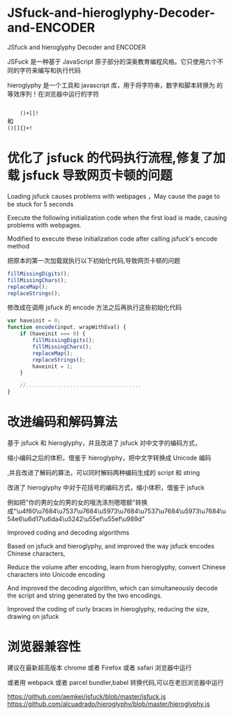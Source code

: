 # JSfuck-and-hieroglyphy-Decoder-and-ENCODER

JSfuck and hieroglyphy Decoder and ENCODER

JSFuck 是一种基于 JavaScript 原子部分的深奥教育编程风格。它只使用六个不同的字符来编写和执行代码

hieroglyphy 是一个工具和 javascript 库，用于将字符串，数字和脚本转换为 的等效序列！在浏览器中运行的字符

<code>
    ()+[]!
</code>
    和
<code>
()[]{}+!
</code>

# 优化了 jsfuck 的代码执行流程,修复了加载 jsfuck 导致网页卡顿的问题

Loading jsfuck causes problems with webpages ，May cause the page to be stuck for 5 seconds

Execute the following initialization code when the first load is made, causing problems with webpages.

Modified to execute these initialization code after calling jsfuck's encode method

把原本的第一次加载就执行以下初始化代码,导致网页卡顿的问题

```javascript
fillMissingDigits();
fillMissingChars();
replaceMap();
replaceStrings();
```

修改成在调用 jsfuck 的 encode 方法之后再执行这些初始化代码

```javascript
var haveinit = 0;
function encode(input, wrapWithEval) {
    if (haveinit === 0) {
        fillMissingDigits();
        fillMissingChars();
        replaceMap();
        replaceStrings();
        haveinit = 1;
    }

    //.....................................
}
```

# 改进编码和解码算法

基于 jsfuck 和 hieroglyphy，并且改进了 jsfuck 对中文字的编码方式，

缩小编码之后的体积，借鉴于 hieroglyphy，把中文字转换成 Unicode 编码

,并且改进了解码的算法，可以同时解码两种编码生成的 script 和 string

改进了 hieroglyphy 中对于花括号的编码方式，缩小体积，借鉴于 jsfuck

例如把"你的男的女的男的女的哦洗涤剂嗯嗯额"转换成"\u4f60\u7684\u7537\u7684\u5973\u7684\u7537\u7684\u5973\u7684\u54e6\u6d17\u6da4\u5242\u55ef\u55ef\u989d"

Improved coding and decoding algorithms

Based on jsfuck and hieroglyphy, and improved the way jsfuck encodes Chinese characters,

Reduce the volume after encoding, learn from hieroglyphy, convert Chinese characters into Unicode encoding

And improved the decoding algorithm, which can simultaneously decode the script and string generated by the two encodings.

Improved the coding of curly braces in hieroglyphy, reducing the size, drawing on jsfuck

# 浏览器兼容性

建议在最新超高版本 chrome 或者 Firefox 或者 safari 浏览器中运行

或者用 webpack 或者 parcel bundler,babel 转换代码,可以在老旧浏览器中运行

<a href="https://github.com/aemkei/jsfuck/blob/master/jsfuck.js">https://github.com/aemkei/jsfuck/blob/master/jsfuck.js
</a>
<br>
<a href="https://github.com/alcuadrado/hieroglyphy/blob/master/hieroglyphy.js">https://github.com/alcuadrado/hieroglyphy/blob/master/hieroglyphy.js</a>
